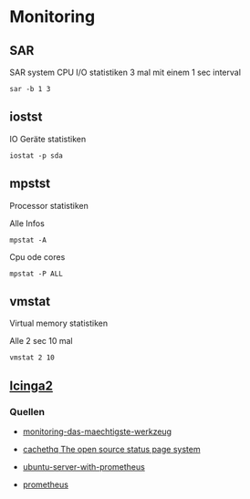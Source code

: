 # Monitoring

## SAR

SAR system CPU I/O statistiken 3 mal mit einem 1 sec interval

`sar -b 1 3`

## iostst

IO Geräte statistiken

`iostat -p sda`

## mpstst

Processor statistiken

Alle Infos

`mpstat -A`

Cpu ode cores

`mpstat -P ALL`

## vmstat

Virtual memory statistiken

Alle 2 sec 10 mal

`vmstat 2 10`



## [Icinga2](../icinga2)

### Quellen

* [monitoring-das-maechtigste-werkzeug](https://www.informatik-aktuell.de/entwicklung/methoden/monitoring-das-maechtigste-werkzeug-fuer-cloud-microservices-und-business.html)

* [cachethq The open source status page system](https://cachethq.io/)

* [ubuntu-server-with-prometheus](https://www.howtoforge.com/tutorial/monitor-ubuntu-server-with-prometheus/)

* [prometheus](../prometheus)